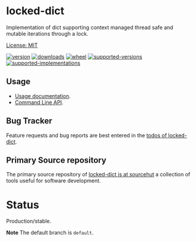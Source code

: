 # locked-dict

Implementation of dict supporting context managed thread safe and mutable iterations through a lock.

[License: MIT](https://github.com/sthagen/locked-dict/blob/default/LICENSE)

[![version](https://img.shields.io/pypi/v/locked-dict.svg?style=flat)](https://pypi.python.org/pypi/locked-dict/)
[![downloads](https://pepy.tech/badge/locked-dict/month)](https://pepy.tech/project/locked-dict)
[![wheel](https://img.shields.io/pypi/wheel/locked-dict.svg?style=flat)](https://pypi.python.org/pypi/locked-dict/)
[![supported-versions](https://img.shields.io/pypi/pyversions/locked-dict.svg?style=flat)](https://pypi.python.org/pypi/locked-dict/)
[![supported-implementations](https://img.shields.io/pypi/implementation/locked-dict.svg?style=flat)](https://pypi.python.org/pypi/locked-dict/)

## Usage

* [Usage documentation](https://codes.dilettant.life/docs/locked-dict/usage).
* [Command Line API](https://codes.dilettant.life/docs/locked-dict/api).


## Bug Tracker

Feature requests and bug reports are best entered in the [todos of locked-dict](https://todo.sr.ht/~sthagen/locked-dict).

## Primary Source repository

The primary source repository of [locked-dict is at sourcehut](https://git.sr.ht/~sthagen/locked-dict)
a collection of tools useful for software development.

# Status

Production/stable.

**Note** The default branch is `default`.
